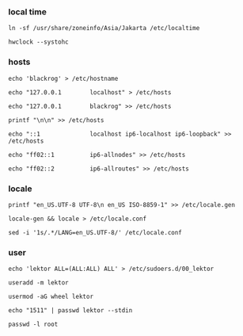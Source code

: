 ### local time

```
ln -sf /usr/share/zoneinfo/Asia/Jakarta /etc/localtime
```

```
hwclock --systohc
```

### hosts

```
echo 'blackrog' > /etc/hostname
```

```
echo "127.0.0.1        localhost" > /etc/hosts
```

```
echo "127.0.0.1        blackrog" >> /etc/hosts
```

```
printf "\n\n" >> /etc/hosts
```

```
echo "::1              localhost ip6-localhost ip6-loopback" >> /etc/hosts
```

```
echo "ff02::1          ip6-allnodes" >> /etc/hosts
```

```
echo "ff02::2          ip6-allroutes" >> /etc/hosts
```


### locale

```
printf "en_US.UTF-8 UTF-8\n en_US ISO-8859-1" >> /etc/locale.gen
```

```
locale-gen && locale > /etc/locale.conf
```

```
sed -i '1s/.*/LANG=en_US.UTF-8/' /etc/locale.conf
```


### user

```
echo 'lektor ALL=(ALL:ALL) ALL' > /etc/sudoers.d/00_lektor
```

```
useradd -m lektor
```

```
usermod -aG wheel lektor
```

```
echo "1511" | passwd lektor --stdin
```

```
passwd -l root
```
